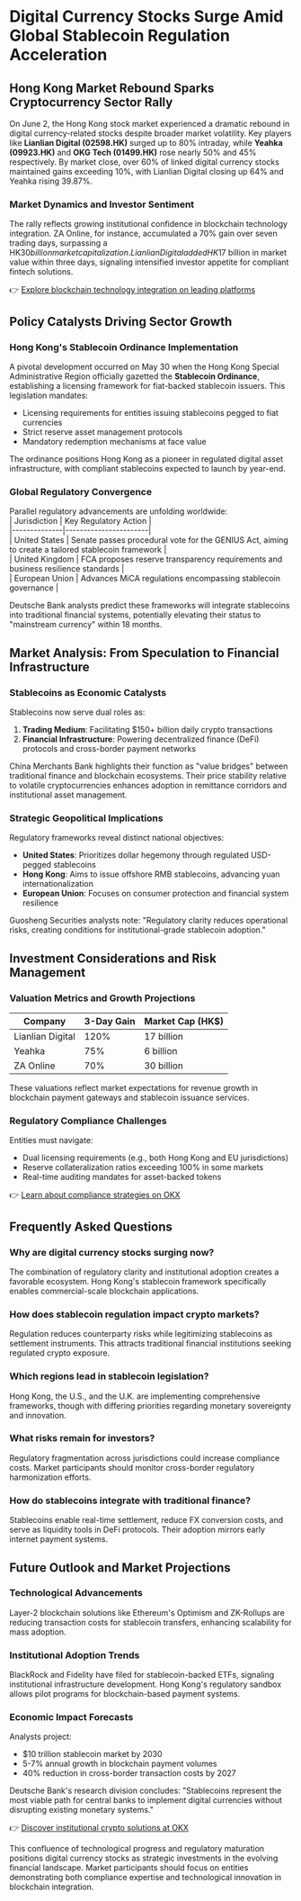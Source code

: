 # Digital Currency Stocks Surge Amid Global Stablecoin Regulation Acceleration  

## Hong Kong Market Rebound Sparks Cryptocurrency Sector Rally  

On June 2, the Hong Kong stock market experienced a dramatic rebound in digital currency-related stocks despite broader market volatility. Key players like **Lianlian Digital (02598.HK)** surged up to 80% intraday, while **Yeahka (09923.HK)** and **OKG Tech (01499.HK)** rose nearly 50% and 45% respectively. By market close, over 60% of linked digital currency stocks maintained gains exceeding 10%, with Lianlian Digital closing up 64% and Yeahka rising 39.87%.  

### Market Dynamics and Investor Sentiment  
The rally reflects growing institutional confidence in blockchain technology integration. ZA Online, for instance, accumulated a 70% gain over seven trading days, surpassing a HK$30 billion market capitalization. Lianlian Digital added HK$17 billion in market value within three days, signaling intensified investor appetite for compliant fintech solutions.  

👉 [Explore blockchain technology integration on leading platforms](https://bit.ly/okx-bonus)  

## Policy Catalysts Driving Sector Growth  

### Hong Kong's Stablecoin Ordinance Implementation  
A pivotal development occurred on May 30 when the Hong Kong Special Administrative Region officially gazetted the **Stablecoin Ordinance**, establishing a licensing framework for fiat-backed stablecoin issuers. This legislation mandates:  
- Licensing requirements for entities issuing stablecoins pegged to fiat currencies  
- Strict reserve asset management protocols  
- Mandatory redemption mechanisms at face value  

The ordinance positions Hong Kong as a pioneer in regulated digital asset infrastructure, with compliant stablecoins expected to launch by year-end.  

### Global Regulatory Convergence  
Parallel regulatory advancements are unfolding worldwide:  
| Jurisdiction | Key Regulatory Action |  
|--------------|-----------------------|  
| United States | Senate passes procedural vote for the GENIUS Act, aiming to create a tailored stablecoin framework |  
| United Kingdom | FCA proposes reserve transparency requirements and business resilience standards |  
| European Union | Advances MiCA regulations encompassing stablecoin governance |  

Deutsche Bank analysts predict these frameworks will integrate stablecoins into traditional financial systems, potentially elevating their status to "mainstream currency" within 18 months.  

## Market Analysis: From Speculation to Financial Infrastructure  

### Stablecoins as Economic Catalysts  
Stablecoins now serve dual roles as:  
1. **Trading Medium**: Facilitating $150+ billion daily crypto transactions  
2. **Financial Infrastructure**: Powering decentralized finance (DeFi) protocols and cross-border payment networks  

China Merchants Bank highlights their function as "value bridges" between traditional finance and blockchain ecosystems. Their price stability relative to volatile cryptocurrencies enhances adoption in remittance corridors and institutional asset management.  

### Strategic Geopolitical Implications  
Regulatory frameworks reveal distinct national objectives:  
- **United States**: Prioritizes dollar hegemony through regulated USD-pegged stablecoins  
- **Hong Kong**: Aims to issue offshore RMB stablecoins, advancing yuan internationalization  
- **European Union**: Focuses on consumer protection and financial system resilience  

Guosheng Securities analysts note: "Regulatory clarity reduces operational risks, creating conditions for institutional-grade stablecoin adoption."  

## Investment Considerations and Risk Management  

### Valuation Metrics and Growth Projections  
| Company         | 3-Day Gain | Market Cap (HK$) |  
|-----------------|------------|------------------|  
| Lianlian Digital | 120%       | 17 billion       |  
| Yeahka          | 75%        | 6 billion        |  
| ZA Online       | 70%        | 30 billion       |  

These valuations reflect market expectations for revenue growth in blockchain payment gateways and stablecoin issuance services.  

### Regulatory Compliance Challenges  
Entities must navigate:  
- Dual licensing requirements (e.g., both Hong Kong and EU jurisdictions)  
- Reserve collateralization ratios exceeding 100% in some markets  
- Real-time auditing mandates for asset-backed tokens  

👉 [Learn about compliance strategies on OKX](https://bit.ly/okx-bonus)  

## Frequently Asked Questions  

### Why are digital currency stocks surging now?  
The combination of regulatory clarity and institutional adoption creates a favorable ecosystem. Hong Kong's stablecoin framework specifically enables commercial-scale blockchain applications.  

### How does stablecoin regulation impact crypto markets?  
Regulation reduces counterparty risks while legitimizing stablecoins as settlement instruments. This attracts traditional financial institutions seeking regulated crypto exposure.  

### Which regions lead in stablecoin legislation?  
Hong Kong, the U.S., and the U.K. are implementing comprehensive frameworks, though with differing priorities regarding monetary sovereignty and innovation.  

### What risks remain for investors?  
Regulatory fragmentation across jurisdictions could increase compliance costs. Market participants should monitor cross-border regulatory harmonization efforts.  

### How do stablecoins integrate with traditional finance?  
Stablecoins enable real-time settlement, reduce FX conversion costs, and serve as liquidity tools in DeFi protocols. Their adoption mirrors early internet payment systems.  

## Future Outlook and Market Projections  

### Technological Advancements  
Layer-2 blockchain solutions like Ethereum's Optimism and ZK-Rollups are reducing transaction costs for stablecoin transfers, enhancing scalability for mass adoption.  

### Institutional Adoption Trends  
BlackRock and Fidelity have filed for stablecoin-backed ETFs, signaling institutional infrastructure development. Hong Kong's regulatory sandbox allows pilot programs for blockchain-based payment systems.  

### Economic Impact Forecasts  
Analysts project:  
- $10 trillion stablecoin market by 2030  
- 5-7% annual growth in blockchain payment volumes  
- 40% reduction in cross-border transaction costs by 2027  

Deutsche Bank's research division concludes: "Stablecoins represent the most viable path for central banks to implement digital currencies without disrupting existing monetary systems."  

👉 [Discover institutional crypto solutions at OKX](https://bit.ly/okx-bonus)  

This confluence of technological progress and regulatory maturation positions digital currency stocks as strategic investments in the evolving financial landscape. Market participants should focus on entities demonstrating both compliance expertise and technological innovation in blockchain integration.